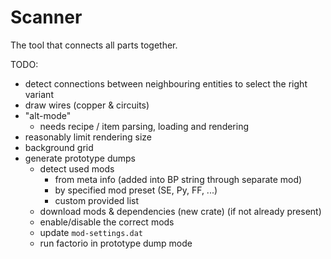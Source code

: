 # Scanner

The tool that connects all parts together.

TODO:
- detect connections between neighbouring entities to select the right variant
- draw wires (copper & circuits)
- "alt-mode"
  - needs recipe / item parsing, loading and rendering
- reasonably limit rendering size
- background grid
- generate prototype dumps
  - detect used mods
    - from meta info (added into BP string through separate mod)
    - by specified mod preset (SE, Py, FF, ...)
    - custom provided list
  - download mods & dependencies (new crate) (if not already present)
  - enable/disable the correct mods
  - update `mod-settings.dat`
  - run factorio in prototype dump mode
